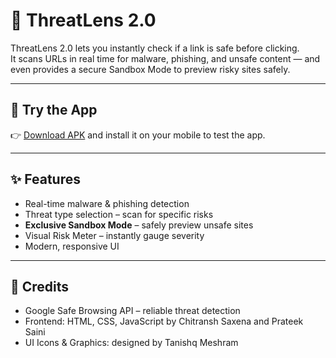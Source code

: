 # 🚀 ThreatLens 2.0

ThreatLens 2.0 lets you instantly check if a link is safe before clicking.  
It scans URLs in real time for malware, phishing, and unsafe content — and even provides a secure Sandbox Mode to preview risky sites safely.  

---

## 📱 Try the App
👉 [Download APK](./app-release.apk) and install it on your mobile to test the app.  

---

## ✨ Features
- Real-time malware & phishing detection  
- Threat type selection – scan for specific risks  
- **Exclusive Sandbox Mode** – safely preview unsafe sites  
- Visual Risk Meter – instantly gauge severity  
- Modern, responsive UI  


---

## 🔗 Credits
- Google Safe Browsing API – reliable threat detection  
- Frontend: HTML, CSS, JavaScript by Chitransh Saxena and Prateek Saini 
- UI Icons & Graphics: designed by Tanishq Meshram  
